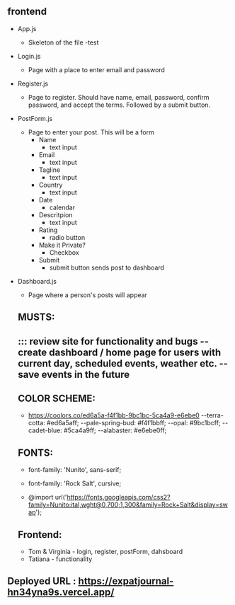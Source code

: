## frontend

- App.js
  - Skeleton of the file
    -test
- Login.js
  - Page with a place to enter email and password
- Register.js
  - Page to register. Should have name, email, password, confirm password, and accept the terms. Followed by a submit button.
- PostForm.js
  - Page to enter your post. This will be a form
    - Name
      - text input
    - Email
      - text input
    - Tagline
      - text input
    - Country
      - text input
    - Date
      - calendar
    - Descritpion
      - text input
    - Rating
      - radio button
    - Make it Private?
      - Checkbox
    - Submit
      - submit button sends post to dashboard
- Dashboard.js

  - Page where a person's posts will appear

  ## MUSTS:

  ::: review site for functionality and bugs
  -- create dashboard / home page for users with current day, scheduled events, weather etc.
  -- save events in the future
  --

  ## COLOR SCHEME:

  - https://coolors.co/ed6a5a-f4f1bb-9bc1bc-5ca4a9-e6ebe0
    --terra-cotta: #ed6a5aff;
    --pale-spring-bud: #f4f1bbff;
    --opal: #9bc1bcff;
    --cadet-blue: #5ca4a9ff;
    --alabaster: #e6ebe0ff;

  ## FONTS:

  - font-family: 'Nunito', sans-serif;
  - font-family: 'Rock Salt', cursive;

  - @import url('https://fonts.googleapis.com/css2?family=Nunito:ital,wght@0,700;1,300&family=Rock+Salt&display=swap');

  ## Frontend:

  - Tom & Virginia - login, register, postForm, dahsboard
  - Tatiana - functionality

## Deployed URL : https://expatjournal-hn34yna9s.vercel.app/
